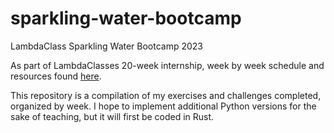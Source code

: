 # sparkling-water-bootcamp
LambdaClass Sparkling Water Bootcamp 2023

As part of LambdaClasses 20-week internship, week by week schedule and resources found [here](https://github.com/lambdaclass/sparkling_water_bootcamp/tree/main).

This repository is a compilation of my exercises and challenges completed, organized by week.
I hope to implement additional Python versions for the sake of teaching, but it will first be coded in Rust.
